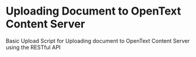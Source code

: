 # Uploading Document to OpenText Content Server
Basic Upload Script for Uploading document to OpenText Content Server using the RESTful API
